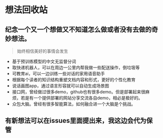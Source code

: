 # 想法回收站
## 纪念一个又一个想做又不知道怎么做或者没有去做的奇妙想法。
> 始终相信美好的事情会发生
* 基于预训练模型的中文无监督分词
* 取快递机器人，可以在周边一公里内帮我做一些配送操作，倒垃圾等
* 可教育ai，可以一边训练一些对话的家用语音助手
* 根据每个读者的知识结构重塑文档内容和形式，更好的个性化教育
* 说话画图app，通过语言形容就可以自动生成场景图
* 接口网，曾经做过很多demo，github也有很多demo。但是部署起来很麻烦，若是有一个提供部署的网站分享交流各自demo，相必是极好的。
* 众包大脑。曾经有很多智能算法，如何融合进一个大脑是个挑战。


## 有新想法可以在issues里面提出来，我这边会代为保管

